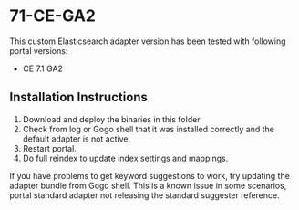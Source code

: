 # 71-CE-GA2

This custom Elasticsearch adapter version has been tested with following portal versions:

* CE 7.1 GA2

## Installation Instructions

1. Download and deploy the binaries in this folder
1. Check from log or Gogo shell that it was installed correctly and the default adapter is not active.
1. Restart portal.
1. Do full reindex to update index settings and mappings.

If you have problems to get keyword suggestions to work, try updating the adapter bundle from Gogo shell. This is a known issue in some scenarios, portal standard adapter not releasing the standard suggester reference.



 